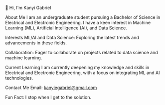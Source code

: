 👋 Hi, I'm Kanyi Gabriel

About Me
I am an undergraduate student pursuing a Bachelor of Science in Electrical and Electronic Engineering. I have a keen interest in Machine Learning (ML), Artificial Intelligence (AI), and Data Science.

Interests
ML/AI and Data Science: Exploring the latest trends and advancements in these fields.

Collaboration: Eager to collaborate on projects related to data science and machine learning.

Current Learning
I am currently deepening my knowledge and skills in Electrical and Electronic Engineering, with a focus on integrating ML and AI technologies.

Contact Me
Email: kanyiegabriel@gmail.com

Fun Fact: I stop when I get to the solution.
<!---
kanyi-Gabriel/kanyi-Gabriel is a ✨ special ✨ repository because its `README.md` (this file) appears on your GitHub profile.
You can click the Preview link to take a look at your changes.
--->
